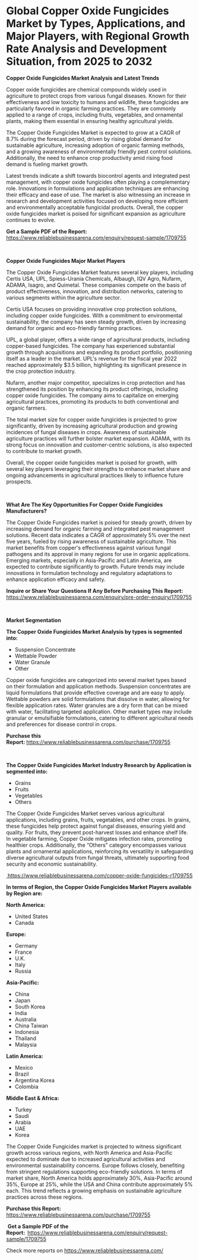 <p><h1>Global Copper Oxide Fungicides Market by Types, Applications, and Major Players, with Regional Growth Rate Analysis and Development Situation, from 2025 to 2032</h1></p><p><strong>Copper Oxide Fungicides Market Analysis and Latest Trends</strong></p>
<p><p>Copper oxide fungicides are chemical compounds widely used in agriculture to protect crops from various fungal diseases. Known for their effectiveness and low toxicity to humans and wildlife, these fungicides are particularly favored in organic farming practices. They are commonly applied to a range of crops, including fruits, vegetables, and ornamental plants, making them essential in ensuring healthy agricultural yields.</p><p>The Copper Oxide Fungicides Market is expected to grow at a CAGR of 8.7% during the forecast period, driven by rising global demand for sustainable agriculture, increasing adoption of organic farming methods, and a growing awareness of environmentally friendly pest control solutions. Additionally, the need to enhance crop productivity amid rising food demand is fueling market growth.</p><p>Latest trends indicate a shift towards biocontrol agents and integrated pest management, with copper oxide fungicides often playing a complementary role. Innovations in formulations and application techniques are enhancing their efficacy and ease of use. The market is also witnessing an increase in research and development activities focused on developing more efficient and environmentally acceptable fungicidal products. Overall, the copper oxide fungicides market is poised for significant expansion as agriculture continues to evolve.</p></p>
<p><strong>Get a Sample PDF of the Report:&nbsp;</strong> <a href="https://www.reliablebusinessarena.com/enquiry/request-sample/1709755?utm_campaign=2033&utm_medium=2&utm_source=Github&utm_content=ia&utm_term=28022025&utm_id=copper-oxide-fungicides">https://www.reliablebusinessarena.com/enquiry/request-sample/1709755</a></p>
<p>&nbsp;</p>
<p><strong>Copper Oxide Fungicides Major Market Players</strong></p>
<p><p>The Copper Oxide Fungicides Market features several key players, including Certis USA, UPL, Spiess-Urania Chemicals, Albaugh, IQV Agro, Nufarm, ADAMA, Isagro, and Quimetal. These companies compete on the basis of product effectiveness, innovation, and distribution networks, catering to various segments within the agriculture sector.</p><p>Certis USA focuses on providing innovative crop protection solutions, including copper oxide fungicides. With a commitment to environmental sustainability, the company has seen steady growth, driven by increasing demand for organic and eco-friendly farming practices.</p><p>UPL, a global player, offers a wide range of agricultural products, including copper-based fungicides. The company has experienced substantial growth through acquisitions and expanding its product portfolio, positioning itself as a leader in the market. UPL's revenue for the fiscal year 2022 reached approximately $3.5 billion, highlighting its significant presence in the crop protection industry.</p><p>Nufarm, another major competitor, specializes in crop protection and has strengthened its position by enhancing its product offerings, including copper oxide fungicides. The company aims to capitalize on emerging agricultural practices, promoting its products to both conventional and organic farmers.</p><p>The total market size for copper oxide fungicides is projected to grow significantly, driven by increasing agricultural production and growing incidences of fungal diseases in crops. Awareness of sustainable agriculture practices will further bolster market expansion. ADAMA, with its strong focus on innovation and customer-centric solutions, is also expected to contribute to market growth. </p><p>Overall, the copper oxide fungicides market is poised for growth, with several key players leveraging their strengths to enhance market share and ongoing advancements in agricultural practices likely to influence future prospects.</p></p>
<p>&nbsp;</p>
<p><strong>What Are The Key Opportunities For Copper Oxide Fungicides Manufacturers?</strong></p>
<p><p>The Copper Oxide Fungicides market is poised for steady growth, driven by increasing demand for organic farming and integrated pest management solutions. Recent data indicates a CAGR of approximately 5% over the next five years, fueled by rising awareness of sustainable agriculture. This market benefits from copper's effectiveness against various fungal pathogens and its approval in many regions for use in organic applications. Emerging markets, especially in Asia-Pacific and Latin America, are expected to contribute significantly to growth. Future trends may include innovations in formulation technology and regulatory adaptations to enhance application efficacy and safety.</p></p>
<p><strong>Inquire or Share Your Questions If Any Before Purchasing This Report:</strong> <a href="https://www.reliablebusinessarena.com/enquiry/pre-order-enquiry/1709755?utm_campaign=2033&utm_medium=2&utm_source=Github&utm_content=ia&utm_term=28022025&utm_id=copper-oxide-fungicides">https://www.reliablebusinessarena.com/enquiry/pre-order-enquiry/1709755</a></p>
<p>&nbsp;</p>
<p><strong>Market Segmentation</strong></p>
<p><strong>The Copper Oxide Fungicides Market Analysis by types is segmented into:</strong></p>
<p><ul><li>Suspension Concentrate</li><li>Wettable Powder</li><li>Water Granule</li><li>Other</li></ul></p>
<p><p>Copper oxide fungicides are categorized into several market types based on their formulation and application methods. Suspension concentrates are liquid formulations that provide effective coverage and are easy to apply. Wettable powders are solid formulations that dissolve in water, allowing for flexible application rates. Water granules are a dry form that can be mixed with water, facilitating targeted application. Other market types may include granular or emulsifiable formulations, catering to different agricultural needs and preferences for disease control in crops.</p></p>
<p><strong>Purchase this Report:&nbsp;</strong><a href="https://www.reliablebusinessarena.com/purchase/1709755?utm_campaign=2033&utm_medium=2&utm_source=Github&utm_content=ia&utm_term=28022025&utm_id=copper-oxide-fungicides">https://www.reliablebusinessarena.com/purchase/1709755</a></p>
<p>&nbsp;</p>
<p><strong>The Copper Oxide Fungicides Market Industry Research by Application is segmented into:</strong></p>
<p><ul><li>Grains</li><li>Fruits</li><li>Vegetables</li><li>Others</li></ul></p>
<p><p>The Copper Oxide Fungicides Market serves various agricultural applications, including grains, fruits, vegetables, and other crops. In grains, these fungicides help protect against fungal diseases, ensuring yield and quality. For fruits, they prevent post-harvest losses and enhance shelf life. In vegetable farming, Copper Oxide mitigates infection rates, promoting healthier crops. Additionally, the “Others” category encompasses various plants and ornamental applications, reinforcing its versatility in safeguarding diverse agricultural outputs from fungal threats, ultimately supporting food security and economic sustainability.</p></p>
<p><a href="https://www.reliablebusinessarena.com/copper-oxide-fungicides-r1709755?utm_campaign=2033&utm_medium=2&utm_source=Github&utm_content=ia&utm_term=28022025&utm_id=copper-oxide-fungicides">&nbsp;https://www.reliablebusinessarena.com/copper-oxide-fungicides-r1709755</a></p>
<p><strong>In terms of Region, the Copper Oxide Fungicides Market Players available by Region are:</strong></p>
<p>
    <p> <strong> North America: </strong>
        <ul>
            <li>United States</li>
            <li>Canada</li>
        </ul>
        </p> 
    <p> <strong> Europe: </strong>
        <ul>
            <li>Germany</li>
            <li>France</li>
            <li>U.K.</li>
            <li>Italy</li>
            <li>Russia</li>
        </ul>
        </p> 
    <p> <strong> Asia-Pacific: </strong>
        <ul>
            <li>China</li>
            <li>Japan</li>
            <li>South Korea</li>
            <li>India</li>
            <li>Australia</li>
            <li>China Taiwan</li>
            <li>Indonesia</li>
            <li>Thailand</li>
            <li>Malaysia</li>
        </ul>
        </p> 
    <p> <strong> Latin America: </strong>
        <ul>
            <li>Mexico</li>
            <li>Brazil</li>
            <li>Argentina Korea</li>
            <li>Colombia</li>
        </ul>
        </p> 
    <p> <strong> Middle East & Africa: </strong>
        <ul>
            <li>Turkey</li>
            <li>Saudi</li>
            <li>Arabia</li>
            <li>UAE</li>
            <li>Korea</li>
        </ul>
    </p>
    </p>
<p><p>The Copper Oxide Fungicides market is projected to witness significant growth across various regions, with North America and Asia-Pacific expected to dominate due to increased agricultural activities and environmental sustainability concerns. Europe follows closely, benefiting from stringent regulations supporting eco-friendly solutions. In terms of market share, North America holds approximately 30%, Asia-Pacific around 35%, Europe at 25%, while the USA and China contribute approximately 5% each. This trend reflects a growing emphasis on sustainable agriculture practices across these regions.</p></p>
<p><strong>Purchase this Report: </strong><a href="https://www.reliablebusinessarena.com/purchase/1709755?utm_campaign=2033&utm_medium=2&utm_source=Github&utm_content=ia&utm_term=28022025&utm_id=copper-oxide-fungicides">https://www.reliablebusinessarena.com/purchase/1709755</a></p>
<p>&nbsp;<strong>Get a Sample PDF of the Report:&nbsp;&nbsp;</strong><a href="https://www.reliablebusinessarena.com/enquiry/request-sample/1709755?utm_campaign=2033&utm_medium=2&utm_source=Github&utm_content=ia&utm_term=28022025&utm_id=copper-oxide-fungicides">https://www.reliablebusinessarena.com/enquiry/request-sample/1709755</a></p>
<p><strong></strong></p>
<p>Check more reports on <a href="https://www.reliablebusinessarena.com/?utm_campaign=2033&utm_medium=2&utm_source=Github&utm_content=ia&utm_term=28022025&utm_id=copper-oxide-fungicides">https://www.reliablebusinessarena.com/</a></p>